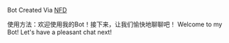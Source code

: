 Bot Created Via [NFD](https://github.com/LloydAsp/nfd)

使用方法：欢迎使用我的Bot！接下来，让我们愉快地聊聊吧！
Welcome to my Bot! Let's have a pleasant chat next!